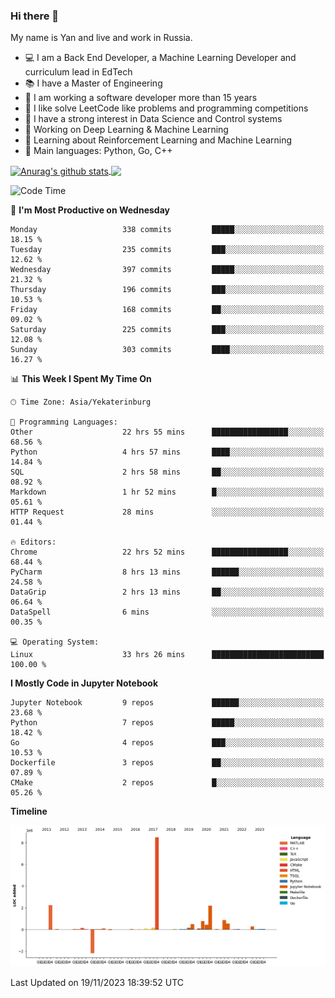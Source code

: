 ### Hi there 👋

My name is Yan and live and work in Russia.

- 💻 I am a Back End Developer, a Machine Learning Developer and curriculum lead in EdTech
- 📚 I have a Master of Engineering
- 🤔 I am working a software developer more than 15 years
- 🌱 I like solve LeetCode like problems and programming competitions
- 📝 I have a strong interest in Data Science and Control systems
- 🔭 Working on Deep Learning & Machine Learning
- 🌱 Learning about Reinforcement Learning and Machine Learning
- 🌟 Main languages: Python, Go, C++

<!--


**yanchick/yanchick** is a ✨ _special_ ✨ repository because its `README.md` (this file) appears on your GitHub profile.

Here are some ideas to get you started:

- I am a self taught Full Stack Developer and a Machine Learning Developer
- 🌱 I’m currently learning ...
- 👯 I’m looking to collaborate on ...
- 🤔 I’m looking for help with ...
- 💬 Ask me about ...
- 📫 How to reach me: ...
- 😄 Pronouns: ...
- ⚡ Fun fact: ...

-->


<a href="https://github.com/anuraghazra/github-readme-stats">
    <img align="center" src="https://github-readme-stats.vercel.app/api?username=yanchick&count_private=true" alt="Anurag's github stats" />
</a>
<a href="https://github.com/anuraghazra/github-readme-stats">
    <img align="center" src="https://github-readme-stats.vercel.app/api/top-langs/?username=yanchick&hide=javascript,html,CSS" />
</a>

<!--START_SECTION:waka-->
![Code Time](http://img.shields.io/badge/Code%20Time-1%2C062%20hrs%2043%20mins-blue)

📅 **I'm Most Productive on Wednesday** 

```text
Monday                   338 commits         █████░░░░░░░░░░░░░░░░░░░░   18.15 % 
Tuesday                  235 commits         ███░░░░░░░░░░░░░░░░░░░░░░   12.62 % 
Wednesday                397 commits         █████░░░░░░░░░░░░░░░░░░░░   21.32 % 
Thursday                 196 commits         ███░░░░░░░░░░░░░░░░░░░░░░   10.53 % 
Friday                   168 commits         ██░░░░░░░░░░░░░░░░░░░░░░░   09.02 % 
Saturday                 225 commits         ███░░░░░░░░░░░░░░░░░░░░░░   12.08 % 
Sunday                   303 commits         ████░░░░░░░░░░░░░░░░░░░░░   16.27 % 
```


📊 **This Week I Spent My Time On** 

```text
🕑︎ Time Zone: Asia/Yekaterinburg

💬 Programming Languages: 
Other                    22 hrs 55 mins      █████████████████░░░░░░░░   68.56 % 
Python                   4 hrs 57 mins       ████░░░░░░░░░░░░░░░░░░░░░   14.84 % 
SQL                      2 hrs 58 mins       ██░░░░░░░░░░░░░░░░░░░░░░░   08.92 % 
Markdown                 1 hr 52 mins        █░░░░░░░░░░░░░░░░░░░░░░░░   05.61 % 
HTTP Request             28 mins             ░░░░░░░░░░░░░░░░░░░░░░░░░   01.44 % 

🔥 Editors: 
Chrome                   22 hrs 52 mins      █████████████████░░░░░░░░   68.44 % 
PyCharm                  8 hrs 13 mins       ██████░░░░░░░░░░░░░░░░░░░   24.58 % 
DataGrip                 2 hrs 13 mins       ██░░░░░░░░░░░░░░░░░░░░░░░   06.64 % 
DataSpell                6 mins              ░░░░░░░░░░░░░░░░░░░░░░░░░   00.35 % 

💻 Operating System: 
Linux                    33 hrs 26 mins      █████████████████████████   100.00 % 
```

**I Mostly Code in Jupyter Notebook** 

```text
Jupyter Notebook         9 repos             ██████░░░░░░░░░░░░░░░░░░░   23.68 % 
Python                   7 repos             █████░░░░░░░░░░░░░░░░░░░░   18.42 % 
Go                       4 repos             ███░░░░░░░░░░░░░░░░░░░░░░   10.53 % 
Dockerfile               3 repos             ██░░░░░░░░░░░░░░░░░░░░░░░   07.89 % 
CMake                    2 repos             █░░░░░░░░░░░░░░░░░░░░░░░░   05.26 % 
```



**Timeline**

![Lines of Code chart](https://raw.githubusercontent.com/yanchick/yanchick/main/assets/bar_graph.png)


 Last Updated on 19/11/2023 18:39:52 UTC
<!--END_SECTION:waka-->


